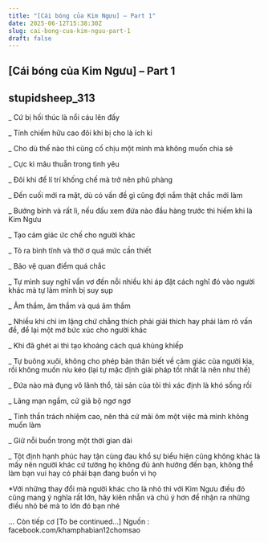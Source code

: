 ```yaml
---
title: "[Cái bóng của Kim Ngưu] – Part 1"
date: 2025-06-12T15:38:30Z
slug: cai-bong-cua-kim-nguu-part-1
draft: false
---
```


## [Cái bóng của Kim Ngưu] – Part 1

## stupidsheep_313

_ Cứ bị hối thúc là nổi cáu lên đấy 

_ Tính chiếm hữu cao đôi khi bị cho là ích kỉ

_ Cho dù thế nào thì cũng cố chịu một mình mà không muốn chia sẻ

_ Cực kì mâu thuẫn trong tình yêu

_ Đôi khi để lí trí khống chế mà trở nên phũ phàng

_ Đến cuối mới ra mặt, dù có vấn đề gì cũng đợi nắm thật chắc mới làm

_ Bướng bỉnh và rất lì, nếu đấu xem đứa nào đầu hàng trước thì hiếm khi là Kim Ngưu

_ Tạo cảm giác ức chế cho người khác

_ Tỏ ra bình tĩnh và thờ ơ quá mức cần thiết

_ Bảo vệ quan điểm quá chắc

_ Tự mình suy nghĩ vẩn vơ đến nỗi nhiều khi áp đặt cách nghĩ đó vào người khác mà tự làm mình bị suy sụp

_ Âm thầm, âm thầm và quá âm thầm

_ Nhiều khi chỉ im lặng chứ chẳng thích phải giải thích hay phải làm rõ vấn đề, để lại một mớ bức xúc cho người khác

_ Khi đã ghét ai thì tạo khoảng cách quá khủng khiếp

_ Tự buông xuôi, không cho phép bản thân biết về cảm giác của người kia, rồi không muốn níu kéo (lại tự mặc định giải pháp tốt nhất là nên như thế)

_ Đứa nào mà đụng vô lãnh thổ, tài sản của tôi thì xác định là khó sống rồi

_ Lãng mạn ngầm, cứ giả bộ ngơ ngơ

_ Tinh thần trách nhiệm cao, nên thà cứ mãi ôm một việc mà mình không muốn làm

_ Giữ nỗi buồn trong một thời gian dài

_ Tột định hạnh phúc hay tận cùng đau khổ sự biểu hiện cũng không khác là mấy nên người khác cứ tưởng họ không đủ ảnh hưởng đến bạn, không thể làm bạn vui hay có phải bạn đang buồn vì họ

*Với những thay đổi mà người khác cho là nhỏ thì với Kim Ngưu điều đó cũng mang ý nghĩa rất lớn, hãy kiên nhẫn và chú ý hơn để nhận ra những điều nhỏ bé mà to lớn đó bạn nhé

… Còn tiếp cơ [To be continued…]
Nguồn : facebook.com/khamphabian12chomsao